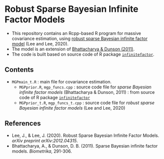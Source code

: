 # Robust Sparse Bayesian Infinite Factor Models
* This repository contains an Rcpp-based R program for massive covariance estimation, using [robust sparse Bayesian infinite factor model](https://arxiv.org/abs/2012.04315) (Lee and Lee, 2020).
* The model is an extension of [Bhattacharya & Dunson (2011)](https://www.ncbi.nlm.nih.gov/pmc/articles/PMC3419391/).
* The code is built based on source code of R package [`infinitefactor`](https://rdrr.io/github/poworoznek/infinitefactor/).

## Contents
* `MGPmain_t.R` : main file for covariance estimation.
  * `MGPprior.R`, `mgp_funcs.cpp` : source code file for *sparse Bayesian infinite factor models* (Bhattacharya & Dunson, 2011)
  : from source code of R package [`infinitefactor`](https://rdrr.io/github/poworoznek/infinitefactor/)
  * `MGPprior_t.R`, `mgp_funcs_t.cpp` : source code file for *robust sparse Bayesian infinite factor models* (Lee and Lee, 2020)
## References
* Lee, J., & Lee, J. (2020). Robust Sparse Bayesian Infinite Factor Models. *arXiv preprint arXiv:2012.04315*.
* Bhattacharya, A., & Dunson, D. B. (2011). Sparse Bayesian infinite factor models. *Biometrika*, 291-306.
